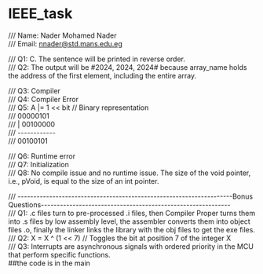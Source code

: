 # IEEE_task

/// Name: Nader Mohamed Nader <br>
/// Email: nnader@std.mans.edu.eg <br>

/// Q1: C. The sentence will be printed in reverse order.<br>
/// Q2: The output will be #2024, 2024, 2024# because array_name holds the address of the first element, including the entire array.<br>

/// Q3: Compiler<br>
/// Q4: Compiler Error<br>
/// Q5: A |= 1 << bit   // Binary representation<br>
///        00000101<br>
///     |  00100000<br>
///     ------------<br>
///        00100101<br>

/// Q6: Runtime error<br>
/// Q7: Initialization<br>
/// Q8: No compile issue and no runtime issue. The size of the void pointer, i.e., pVoid, is equal to the size of an int pointer.<br>

/// --------------------------------------------------------------------Bonus Questions------------------------------------------------------------<br>
/// Q1: .c files turn to pre-processed .i files, then Compiler Proper turns them into .s files by low assembly level, the assembler converts them into object files .o, finally the linker links the library with the obj files to get the exe files.<br>
/// Q2: X = X ^ (1 << 7) // Toggles the bit at position 7 of the integer X<br>
/// Q3: Interrupts are asynchronous signals with ordered priority in the MCU that perform specific functions.<br>
  ##the code is in the main